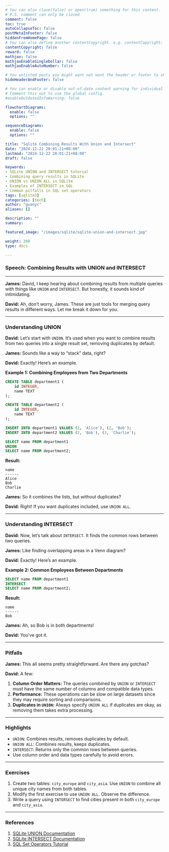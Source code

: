 ```yaml
---
# You can also close(false) or open(true) something for this content.
# P.S. comment can only be closed
comment: false
toc: true
autoCollapseToc: false
postMetaInFooter: false
hiddenFromHomePage: false
# You can also define another contentCopyright. e.g. contentCopyright: "This is another copyright."
contentCopyright: false
reward: false
mathjax: false
mathjaxEnableSingleDollar: false
mathjaxEnableAutoNumber: false

# You unlisted posts you might want not want the header or footer to show
hideHeaderAndFooter: false

# You can enable or disable out-of-date content warning for individual post.
# Comment this out to use the global config.
#enableOutdatedInfoWarning: false

flowchartDiagrams:
  enable: false
  options: ""

sequenceDiagrams:
  enable: false
  options: ""

title: "Sqlite Combining Results With Union and Intersect"
date: "2024-12-22 20:01:21+08:00"
lastmod: "2024-12-22 20:01:21+08:00"
draft: false

keywords:
- SQLite UNION and INTERSECT tutorial
- Combining query results in SQLite
- UNION vs UNION ALL in SQLite
- Examples of INTERSECT in SQL
- Common pitfalls in SQL set operators
tags: [sqlite3]
categories: [tech]
author: "guanyc"
aliases: []

description: ""
summary:

featured_image: "/images/sqlite/sqlite-union-and-intersect.jpg"

weight: 260
type: docs

---
```


### **Speech: Combining Results with UNION and INTERSECT**

---

**James:** David, I keep hearing about combining results from multiple queries with things like `UNION` and `INTERSECT`. But honestly, it sounds kind of intimidating.

**David:** Ah, don’t worry, James. These are just tools for merging query results in different ways. Let me break it down for you.

---

### **Understanding UNION**

**David:** Let’s start with `UNION`. It’s used when you want to combine results from two queries into a single result set, removing duplicates by default.

**James:** Sounds like a way to “stack” data, right?

**David:** Exactly! Here’s an example.

**Example 1: Combining Employees from Two Departments**

```sql
CREATE TABLE department1 (
    id INTEGER,
    name TEXT
);

CREATE TABLE department2 (
    id INTEGER,
    name TEXT
);

INSERT INTO department1 VALUES (1, 'Alice'), (2, 'Bob');
INSERT INTO department2 VALUES (2, 'Bob'), (3, 'Charlie');

SELECT name FROM department1
UNION
SELECT name FROM department2;
```

**Result:**
```
name
------
Alice
Bob
Charlie
```

**James:** So it combines the lists, but without duplicates?

**David:** Right! If you want duplicates included, use `UNION ALL`.

---

### **Understanding INTERSECT**

**David:** Now, let’s talk about `INTERSECT`. It finds the common rows between two queries.

**James:** Like finding overlapping areas in a Venn diagram?

**David:** Exactly! Here’s an example.

**Example 2: Common Employees Between Departments**

```sql
SELECT name FROM department1
INTERSECT
SELECT name FROM department2;
```

**Result:**
```
name
------
Bob
```

**James:** Ah, so Bob is in both departments!

**David:** You’ve got it.

---

### **Pitfalls**

**James:** This all seems pretty straightforward. Are there any gotchas?

**David:** A few:
1. **Column Order Matters:** The queries combined by `UNION` or `INTERSECT` must have the same number of columns and compatible data types.
2. **Performance:** These operations can be slow on large datasets since they may require sorting and comparisons.
3. **Duplicates in `UNION`:** Always specify `UNION ALL` if duplicates are okay, as removing them takes extra processing.

---

### **Highlights**

- `UNION`: Combines results, removes duplicates by default.
- `UNION ALL`: Combines results, keeps duplicates.
- `INTERSECT`: Returns only the common rows between queries.
- Use column order and data types carefully to avoid errors.

---

### **Exercises**

1. Create two tables: `city_europe` and `city_asia`. Use `UNION` to combine all unique city names from both tables.
2. Modify the first exercise to use `UNION ALL`. Observe the difference.
3. Write a query using `INTERSECT` to find cities present in both `city_europe` and `city_asia`.

---

### **References**

1. [SQLite UNION Documentation](https://www.sqlite.org/lang_select.html#union)
2. [SQLite INTERSECT Documentation](https://www.sqlite.org/lang_select.html#intersect)
3. [SQL Set Operators Tutorial](https://www.sqltutorial.org/sql-union-intersect-except/)
